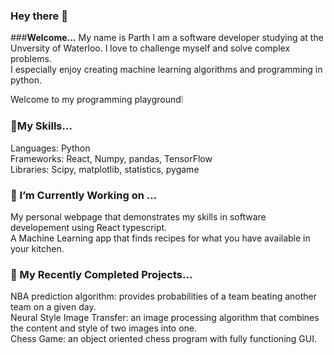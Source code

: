 ### Hey there 👋

###**Welcome...**
My name is Parth I am a software developer studying at the Unversity of Waterloo. I love to challenge myself and solve complex problems.  
I especially enjoy creating machine learning algorithms and programming in python.   

Welcome to my programming playground❕ 

### 🎒My Skills...
Languages: Python  
Frameworks: React, Numpy, pandas, TensorFlow  
Libraries: Scipy, matplotlib, statistics, pygame  

### 🌱 I’m Currently Working on ...  
My personal webpage that demonstrates my skills in software developement using React typescript.  
A Machine Learning app that finds recipes for what you have available in your kitchen.  

### 🔭 My Recently Completed Projects...  
NBA prediction algorithm: provides probabilities of a team beating another team on a given day.  
Neural Style Image Transfer: an image processing algorithm that combines the content and style of two images into one.  
Chess Game: an object oriented chess program with fully functioning GUI.  


